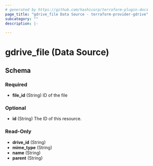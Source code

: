 ```yaml
---
# generated by https://github.com/hashicorp/terraform-plugin-docs
page_title: "gdrive_file Data Source - terraform-provider-gdrive"
subcategory: ""
description: |-
  
---
```


# gdrive_file (Data Source)





<!-- schema generated by tfplugindocs -->
## Schema

### Required

- **file_id** (String) ID of the file

### Optional

- **id** (String) The ID of this resource.

### Read-Only

- **drive_id** (String)
- **mime_type** (String)
- **name** (String)
- **parent** (String)


